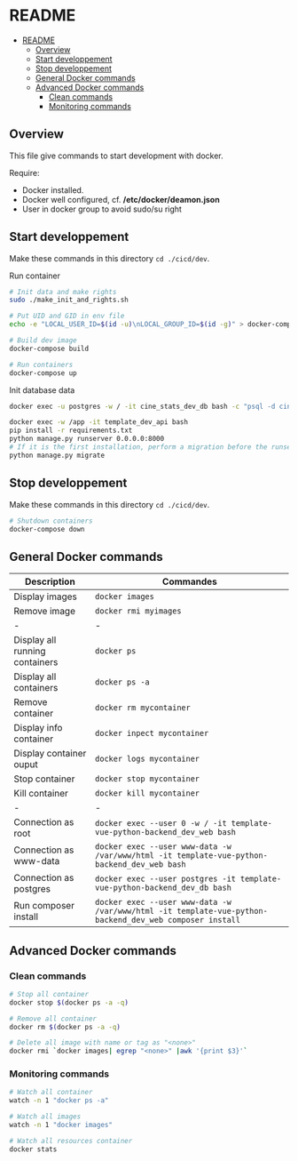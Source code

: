# README
<!-- TOC -->

- [README](#readme)
  - [Overview](#overview)
  - [Start developpement](#start-developpement)
  - [Stop developpement](#stop-developpement)
  - [General Docker commands](#general-docker-commands)
  - [Advanced Docker commands](#advanced-docker-commands)
    - [Clean commands](#clean-commands)
    - [Monitoring commands](#monitoring-commands)

<!-- /TOC -->

## Overview

This file give commands to start development with docker.

Require:
 - Docker installed.
 - Docker well configured, cf. **/etc/docker/deamon.json**
 - User in docker group to avoid sudo/su right

## Start developpement

Make these commands in this directory ```cd ./cicd/dev```.

Run container
```bash
# Init data and make rights
sudo ./make_init_and_rights.sh

# Put UID and GID in env file
echo -e "LOCAL_USER_ID=$(id -u)\nLOCAL_GROUP_ID=$(id -g)" > docker-compose.env;

# Build dev image
docker-compose build
```

```bash
# Run containers
docker-compose up
```

Init database data
```bash
docker exec -u postgres -w / -it cine_stats_dev_db bash -c "psql -d cine_stats -c '\dn;'"
```

```bash
docker exec -w /app -it template_dev_api bash
pip install -r requirements.txt
python manage.py runserver 0.0.0.0:8000
# If it is the first installation, perform a migration before the runserver
python manage.py migrate
```

## Stop developpement

Make these commands in this directory ```cd ./cicd/dev```.

```bash
# Shutdown containers
docker-compose down
```

## General Docker commands

| Description | Commandes |
|- |- |
| Display images            | ```docker images``` |
| Remove image              | ```docker rmi myimages``` |
|- |- |
| Display all running containers | ```docker ps``` |
| Display all containers    | ```docker ps -a``` |
| Remove container          | ```docker rm mycontainer``` |
| Display info container    | ```docker inpect mycontainer``` |
| Display container ouput   | ```docker logs mycontainer``` |
| Stop container            | ```docker stop mycontainer``` |
| Kill container            | ```docker kill mycontainer``` |
|- |- |
| Connection as root | ```docker exec --user 0 -w / -it template-vue-python-backend_dev_web bash``` |
| Connection as www-data | ```docker exec --user www-data -w /var/www/html -it template-vue-python-backend_dev_web bash``` |
| Connection as postgres | ```docker exec --user postgres -it template-vue-python-backend_dev_db bash``` |
| Run composer install | ```docker exec --user www-data -w /var/www/html -it template-vue-python-backend_dev_web composer install ``` |

## Advanced Docker commands


### Clean commands
```bash
# Stop all container
docker stop $(docker ps -a -q)

# Remove all container
docker rm $(docker ps -a -q)

# Delete all image with name or tag as "<none>"
docker rmi `docker images| egrep "<none>" |awk '{print $3}'`
```

### Monitoring commands

```bash
# Watch all container
watch -n 1 "docker ps -a"

# Watch all images
watch -n 1 "docker images"

# Watch all resources container
docker stats
```
